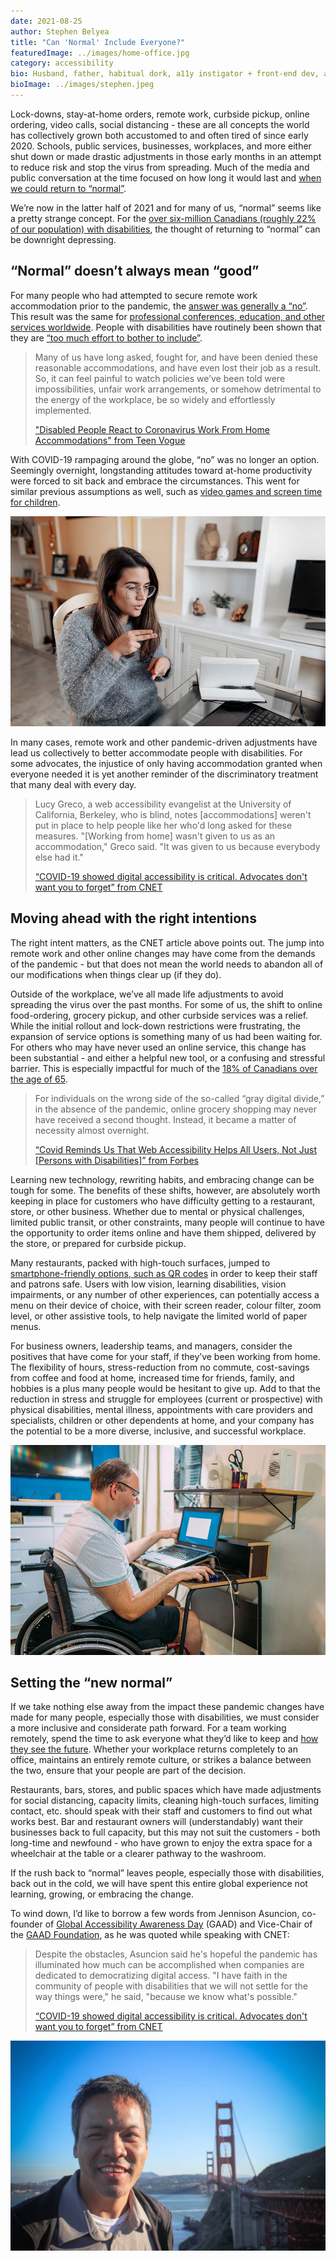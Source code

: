 ```yaml
---
date: 2021-08-25
author: Stephen Belyea
title: "Can 'Normal' Include Everyone?"
featuredImage: ../images/home-office.jpg
category: accessibility
bio: Husband, father, habitual dork, a11y instigator + front-end dev, attempted writer, aspiring runner, ex-pat Maritimer. He/him.
bioImage: ../images/stephen.jpeg
---
```


Lock-downs, stay-at-home orders, remote work, curbside pickup, online ordering, video calls, social distancing - these are all concepts the world has collectively grown both accustomed to and often tired of since early 2020. Schools, public services, businesses, workplaces, and more either shut down or made drastic adjustments in those early months in an attempt to reduce risk and stop the virus from spreading. Much of the media and public conversation at the time focused on how long it would last and [when we could return to “normal”](https://www.forbes.com/sites/jemimamcevoy/2020/12/06/life-will-start-getting-back-to-normal-in-april-or-may-operation-warp-speed-head-projects/?sh=21e9078f1a12).

We’re now in the latter half of 2021 and for many of us, “normal” seems like a pretty strange concept. For the [over six-million Canadians (roughly 22% of our population) with disabilities](https://www.canada.ca/en/employment-social-development/programs/accessible-canada.html), the thought of returning to “normal” can be downright depressing.

## “Normal” doesn’t always mean “good”

For many people who had attempted to secure remote work accommodation prior to the pandemic, the [answer was generally a “no”](https://www.teenvogue.com/story/disabled-people-react-to-coronavirus-work-from-home-accommodations). This result was the same for [professional conferences, education, and other services worldwide](https://www.cnet.com/health/the-covid-19-crisis-highlights-how-far-accessibility-still-has-to-go/). People with disabilities have routinely been shown that they are [“too much effort to bother to include”](https://www.teenvogue.com/story/disabled-people-react-to-coronavirus-work-from-home-accommodations#:~:text=that%20it's%20too%20much%20effort%20to%20bother%20to%20include%20us).

> Many of us have long asked, fought for, and have been denied these reasonable accommodations, and have even lost their job as a result. So, it can feel painful to watch policies we’ve been told were impossibilities, unfair work arrangements, or somehow detrimental to the energy of the workplace, be so widely and effortlessly implemented.
>
> ["Disabled People React to Coronavirus Work From Home Accommodations" from Teen Vogue](https://www.teenvogue.com/story/disabled-people-react-to-coronavirus-work-from-home-accommodations)

With COVID-19 rampaging around the globe, “no” was no longer an option. Seemingly overnight, longstanding attitudes toward at-home productivity were forced to sit back and embrace the circumstances. This went for similar previous assumptions as well, such as [video games and screen time for children](https://www.unicef.org/globalinsight/stories/rethinking-screen-time-time-covid-19).


![Young woman signing while on a video call at her laptop](../images/sign-language-laptop.jpg)

In many cases, remote work and other pandemic-driven adjustments have lead us collectively to better accommodate people with disabilities. For some advocates, the injustice of only having accommodation granted when everyone needed it is yet another reminder of the discriminatory treatment that many deal with every day.

> Lucy Greco, a web accessibility evangelist at the University of California, Berkeley, who is blind, notes [accommodations] weren't put in place to help people like her who'd long asked for these measures. "[Working from home] wasn't given to us as an accommodation," Greco said. "It was given to us because everybody else had it."
>
> [“COVID-19 showed digital accessibility is critical. Advocates don't want you to forget” from CNET](https://www.cnet.com/tech/mobile/covid-19-showed-digital-accessibility-is-critical-advocates-dont-want-you-to-forget/)

## Moving ahead with the right intentions

The right intent matters, as the CNET article above points out. The jump into remote work and other online changes may have come from the demands of the pandemic - but that does not mean the world needs to abandon all of our modifications when things clear up (if they do).

Outside of the workplace, we’ve all made life adjustments to avoid spreading the virus over the past months. For some of us, the shift to online food-ordering, grocery pickup, and other curbside services was a relief. While the initial rollout and lock-down restrictions were frustrating, the expansion of service options is something many of us had been waiting for. For others who may have never used an online service, this change has been substantial - and either a helpful new tool, or a confusing and stressful barrier. This is especially impactful for much of the [18% of Canadians over the age of 65](https://www150.statcan.gc.ca/n1/daily-quotidien/200929/dq200929b-eng.htm).

> For individuals on the wrong side of the so-called “gray digital divide,” in the absence of the pandemic, online grocery shopping may never have received a second thought. Instead, it became a matter of necessity almost overnight.
>
> [“Covid Reminds Us That Web Accessibility Helps All Users, Not Just [Persons with Disabilities]” from Forbes](https://www.forbes.com/sites/gusalexiou/2020/08/23/covid-reminds-us-that-web-accessibility-helps-all-users-not-just-the-disabled/?sh=8ac48106df14)

Learning new technology, rewriting habits, and embracing change can be tough for some. The benefits of these shifts, however, are absolutely worth keeping in place for customers who have difficulty getting to a restaurant, store, or other business. Whether due to mental or physical challenges, limited public transit, or other constraints, many people will continue to have the opportunity to order items online and have them shipped, delivered by the store, or prepared for curbside pickup.

Many restaurants, packed with high-touch surfaces, jumped to [smartphone-friendly options, such as QR codes](https://www.esquire.com/food-drink/restaurants/a36875447/qr-code-menus-restaurants-permanent/) in order to keep their staff and patrons safe. Users with low vision, learning disabilities, vision impairments, or any number of other experiences, can potentially access a menu on their device of choice, with their screen reader, colour filter, zoom level, or other assistive tools, to help navigate the limited world of paper menus.

For business owners, leadership teams, and managers, consider the positives that have come for your staff, if they’ve been working from home. The flexibility of hours, stress-reduction from no commute, cost-savings from coffee and food at home, increased time for friends, family, and hobbies is a plus many people would be hesitant to give up. Add to that the reduction in stress and struggle for employees (current or prospective) with physical disabilities, mental illness, appointments with care providers and specialists, children or other dependents at home, and your company has the potential to be a more diverse, inclusive, and successful workplace.


![Man sitting in a wheelchair uses a mouse and laptop at a desk setup in a home office](../images/home-office.jpg)

## Setting the “new normal”

If we take nothing else away from the impact these pandemic changes have made for many people, especially those with disabilities, we must consider a more inclusive and considerate path forward. For a team working remotely, spend the time to ask everyone what they’d like to keep and [how they see the future](https://www.fastcompany.com/90593744/the-office-as-we-know-it-is-over-and-thats-a-good-thing). Whether your workplace returns completely to an office, maintains an entirely remote culture, or strikes a balance between the two, ensure that your people are part of the decision.

Restaurants, bars, stores, and public spaces which have made adjustments for social distancing, capacity limits, cleaning high-touch surfaces, limiting contact, etc. should speak with their staff and customers to find out what works best. Bar and restaurant owners will (understandably) want their businesses back to full capacity, but this may not suit the customers - both long-time and newfound - who have grown to enjoy the extra space for a wheelchair at the table or a clearer pathway to the washroom.

If the rush back to “normal” leaves people, especially those with disabilities, back out in the cold, we will have spent this entire global experience not learning, growing, or embracing the change.

To wind down, I’d like to borrow a few words from Jennison Asuncion, co-founder of [Global Accessibility Awareness Day](https://globalaccessibilityawarenessday.org/) (GAAD) and Vice-Chair of the [GAAD Foundation](https://gaad.foundation/), as he was quoted while speaking with CNET:

> Despite the obstacles, Asuncion said he's hopeful the pandemic has illuminated how much can be accomplished when companies are dedicated to democratizing digital access. "I have faith in the community of people with disabilities that we will not settle for the way things were," he said, "because we know what's possible."
>
> [“COVID-19 showed digital accessibility is critical. Advocates don't want you to forget” from CNET](https://www.cnet.com/tech/mobile/covid-19-showed-digital-accessibility-is-critical-advocates-dont-want-you-to-forget/)

![Jennison Asuncion smiling and posed in front of the golden gate bridge](../images/jennison.jpg "Jennison Asuncion as pictured in [this profile from Daily Dot](https://www.dailydot.com/debug/accessibility-disability-apps-linkedin/)")
